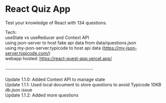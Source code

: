 # React Quiz App

Test your knowledge of React with 134 questions.<br>

Tech:<br>
useState vs useReducer and Context API<br>
using json-server to host fake api data from data/questions.json<br>
using my-json-server.typicode to host api data (https://my-json-server.typicode.com/)<br>
webapp hosted: https://react-quest-app.vercel.app/
<br><br>--------------------------------------------<br><br>
Update 1.1.0: Added Context API to manage state<br>
Update 1.1.1: Used local document to store questions to avoid Typicode 10KB db.json issue<br>
Update 1.1.2: Added more questions<br>
